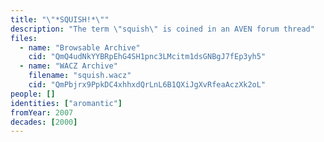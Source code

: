 ```yaml
---
title: "\"*SQUISH!*\""
description: "The term \"squish\" is coined in an AVEN forum thread"
files:
  - name: "Browsable Archive"
    cid: "QmQ4udNkYYBRpEhG4SH1pnc3LMcitm1dsGNBgJ7fEp3yh5"
  - name: "WACZ Archive"
    filename: "squish.wacz"
    cid: "QmPbjrx9PpkDC4xhhxdQrLnL6B1QXiJgXvRfeaAczXk2oL"
people: []
identities: ["aromantic"]
fromYear: 2007
decades: [2000]
---
```

